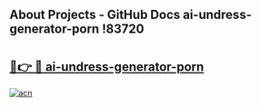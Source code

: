 ## About Projects - GitHub Docs ai-undress-generator-porn !83720

# <h2><a href="https://andorid.site?title=ai-undress-generator-porn&ref=14PRO">🔗👉 🔴 ai-undress-generator-porn</a></h2>

[![acn](https://github.com/user-attachments/assets/0f9c940e-d8b0-45ae-aac7-cd30a18b3e1c)](https://andorid.site?title=ai-undress-generator-porn&ref=14PRO)

